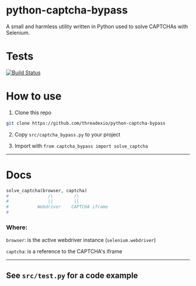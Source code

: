 # python-captcha-bypass

A small and harmless utility written in Python used to solve CAPTCHAs with Selenium.

# Tests
[![Build Status](https://www.travis-ci.com/threadexio/python-captcha-bypass.svg?token=7LCRY5xyiyHJ1KpmNGdg&branch=master)](https://www.travis-ci.com/threadexio/python-captcha-bypass)

# How to use

1. Clone this repo
```bash
git clone https://github.com/threadexio/python-captcha-bypass
```

2. Copy `src/captcha_bypass.py` to your project

3. Import with `from captcha_bypass import solve_captcha`

-------

# Docs

```python
solve_captcha(browser, captcha)
#				/\		  /\
#				||		  ||
#			Webdriver	 CAPTCHA iframe
#
```
### Where:
`browser`: is the active webdriver instance (`selenium.webdriver`)

`captcha`: is a reference to the CAPTCHA's iframe

-------

## See `src/test.py` for a code example
